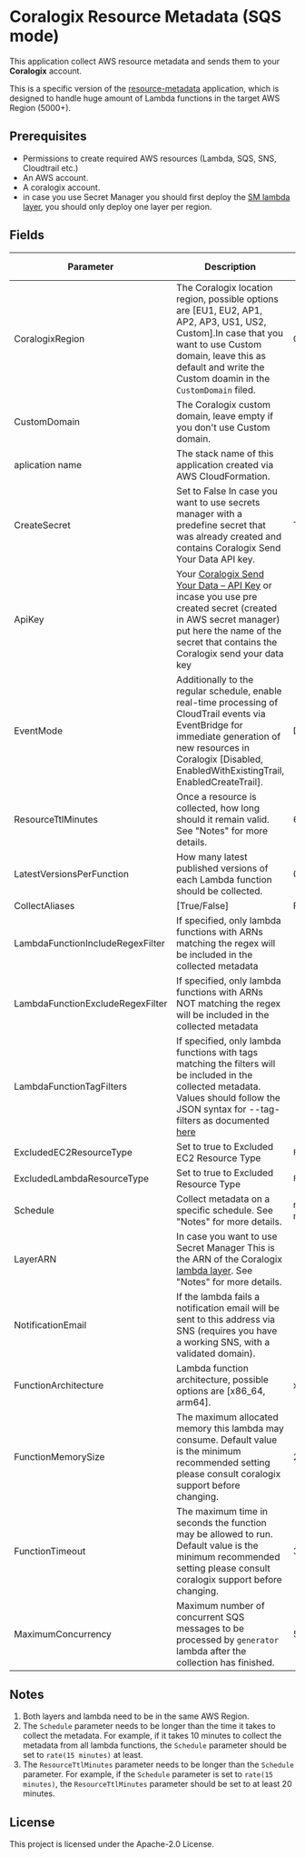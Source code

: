 # Coralogix Resource Metadata (SQS mode)

This application collect AWS resource metadata and sends them to your **Coralogix** account.

This is a specific version of the [resource-metadata](../resource-metadata) application, which is designed to handle huge amount of Lambda functions in the target AWS Region (5000+).

## Prerequisites

* Permissions to create required AWS resources (Lambda, SQS, SNS, Cloudtrail etc.)
* An AWS account.
* A coralogix account.
* in case you use Secret Manager you should first deploy the [SM lambda layer](https://serverlessrepo.aws.amazon.com/applications/eu-central-1/597078901540/Coralogix-Lambda-SSMLayer), you should only deploy one layer per region.

## Fields

| Parameter | Description | Default Value | Required |
|---|---|---|---|
| CoralogixRegion | The Coralogix location region, possible options are [EU1, EU2, AP1, AP2, AP3, US1, US2, Custom].In case that you want to use Custom domain, leave this as default and write the Custom doamin in the ``CustomDomain`` filed. | Custom | :heavy_check_mark: |
| CustomDomain | The Coralogix custom domain, leave empty if you don't use Custom domain. | | |
| aplication name | The stack name of this application created via AWS CloudFormation. | | :heavy_check_mark: |
| CreateSecret |  Set to False In case you want to use secrets manager with a predefine secret that was already created and contains Coralogix Send Your Data API key. | True | |
| ApiKey | Your [Coralogix Send Your Data – API Key](https://coralogix.com/docs/send-your-data-api-key/) or incase you use pre created secret (created in AWS secret manager) put here the name of the secret that contains the Coralogix send your data key | | :heavy_check_mark: |
| EventMode | Additionally to the regular schedule, enable real-time processing of CloudTrail events via EventBridge for immediate generation of new resources in Coralogix [Disabled, EnabledWithExistingTrail, EnabledCreateTrail]. | Disabled | |
| ResourceTtlMinutes | Once a resource is collected, how long should it remain valid. See "Notes" for more details. | 60 | |
| LatestVersionsPerFunction | How many latest published versions of each Lambda function should be collected. | 0 | |
| CollectAliases | [True/False] | False | |
| LambdaFunctionIncludeRegexFilter | If specified, only lambda functions with ARNs matching the regex will be included in the collected metadata | | |
| LambdaFunctionExcludeRegexFilter | If specified, only lambda functions with ARNs NOT matching the regex will be included in the collected metadata | | |
| LambdaFunctionTagFilters | If specified, only lambda functions with tags matching the filters will be included in the collected metadata. Values should follow the JSON syntax for --tag-filters as documented [here](https://docs.aws.amazon.com/cli/latest/reference/resourcegroupstaggingapi/get-resources.html#options) | | |
| ExcludedEC2ResourceType | Set to true to Excluded EC2 Resource Type | `False` | |
| ExcludedLambdaResourceType | Set to true to Excluded Resource Type | `False` | |
| Schedule | Collect metadata on a specific schedule. See "Notes" for more details. | rate(30 minutes) | |
| LayerARN | In case you want to use Secret Manager This is the ARN of the Coralogix [lambda layer](https://serverlessrepo.aws.amazon.com/applications/eu-central-1/597078901540/Coralogix-Lambda-SSMLayer). See "Notes" for more details. | | |
| NotificationEmail | If the lambda fails a notification email will be sent to this address via SNS (requires you have a working SNS, with a validated domain). | | |
| FunctionArchitecture | Lambda function architecture, possible options are [x86_64, arm64]. | x86_64 | |
| FunctionMemorySize | The maximum allocated memory this lambda may consume. Default value is the minimum recommended setting please consult coralogix support before changing. | 256 | |
| FunctionTimeout | The maximum time in seconds the function may be allowed to run. Default value is the minimum recommended setting please consult coralogix support before changing. | 300 | |
| MaximumConcurrency | Maximum number of concurrent SQS messages to be processed by `generator` lambda after the collection has finished. | 5 | |

## Notes

1. Both layers and lambda need to be in the same AWS Region.
2. The `Schedule` parameter needs to be longer than the time it takes to collect the metadata. For example, if it takes 10 minutes to collect the metadata from all lambda functions, the `Schedule` parameter should be set to `rate(15 minutes)` at least.
3. The `ResourceTtlMinutes` parameter needs to be longer than the `Schedule` parameter. For example, if the `Schedule` parameter is set to `rate(15 minutes)`, the `ResourceTtlMinutes` parameter should be set to at least 20 minutes.

## License

This project is licensed under the Apache-2.0 License.
